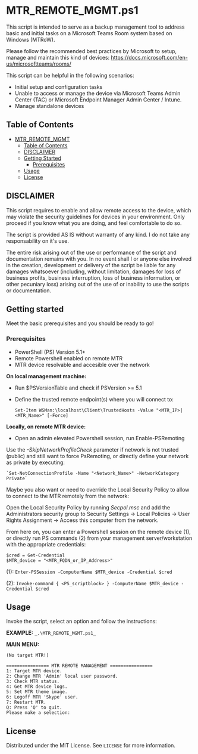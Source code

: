 # MTR_REMOTE_MGMT.ps1
This script is intended to serve as a backup management tool to address basic and initial tasks on a Microsoft Teams Room system based on Windows (MTRoW).

Please follow the recommended best practices by Microsoft to setup, manage and maintain this kind of devices:
https://docs.microsoft.com/en-us/microsoftteams/rooms/

This script can be helpful in the following scenarios:
- Initial setup and configuration tasks
- Unable to access or manage the device via Microsoft Teams Admin Center (TAC) or Microsoft Endpoint Manager Admin Center / Intune.
- Manage standalone devices

## Table of Contents

- [MTR_REMOTE_MGMT](#MTR_REMOTE_MGMT.ps1)
  - [Table of Contents](#table-of-contents)
  - [DISCLAIMER](#DISCLAIMER)
  - [Getting Started](#getting-started)
    - [Prerequisites](#prerequisites)    
  - [Usage](#usage)
  - [License](#license)

## DISCLAIMER
This script requires to enable and allow remote access to the device, which may violate the security guidelines for devices in your environment. Only proceed if you know what you are doing, and feel comfortable to do so.

The script is provided AS IS without warranty of any kind. I do not take any responsability on it's use.

The entire risk arising out of the use or performance of the script and documentation remains with you. In no event shall I or anyone else involved in the creation, development or delivery of the script be liable for any damages whatsoever (including, without limitation, damages for loss of business profits, business interruption, loss of business information, or other pecuniary loss) arising out of the use of or inability to use the scripts or documentation.

## Getting started

Meet the basic prerequisites and you should be ready to go!

### Prerequisites

- PowerShell (PS) Version 5.1+
- Remote Powershell enabled on remote MTR
- MTR device resolvable and accesible over the network

**On local management machine:**
- Run $PSVersionTable and check if PSVersion >= 5.1
- Define the trusted remote endpoint(s) where you will connect to:

    `Set-Item WSMan:\localhost\Client\TrustedHosts -Value "<MTR_IP>|<MTR_Name>" [-Force]`

**Locally, on remote MTR device:**
- Open an admin elevated Powershell session, run Enable-PSRemoting

Use the _-SkipNetworkProfileCheck_ parameter if network is not trusted (public) and still want to force PsRemoting, or directly define your network as private by executing:

    `Set-NetConnectionProfile -Name "<Network_Name>" -NetworkCategory Private`
    
Maybe you also want or need to override the Local Security Policy to allow to connect to the MTR remotely from the network:

  Open the Local Security Policy by running _Secpol.msc_ and add the Administrators security group to Security Settings -> Local Policies -> User Rights Assignment -> Access this computer from the network.

From here on, you can enter a Powershell session on the remote device (1), or directly run PS commands (2) from your management server/workstation with the appropriate credentials:

    $cred = Get-Credential
    $MTR_device = "<MTR_FQDN_or_IP_Address>"

(1): 
    `Enter-PSSession -ComputerName $MTR_device -Credential $cred`

(2):
    `Invoke-command { <PS_scriptblock> } -ComputerName $MTR_device -Credential $cred`

## Usage

Invoke the script, select an option and follow the instructions:

**EXAMPLE:**
  `_.\MTR_REMOTE_MGMT.ps1_`

**MAIN MENU:**


    (No target MTR!)

    ================ MTR REMOTE MANAGEMENT ================
    1: Target MTR device.
    2: Change MTR 'Admin' local user password.
    3: Check MTR status.
    4: Get MTR device logs.
    5: Set MTR theme image.
    6: Logoff MTR 'Skype' user.
    7: Restart MTR.
    Q: Press 'Q' to quit.
    Please make a selection:


## License

Distributed under the MIT License. See `LICENSE` for more information.
